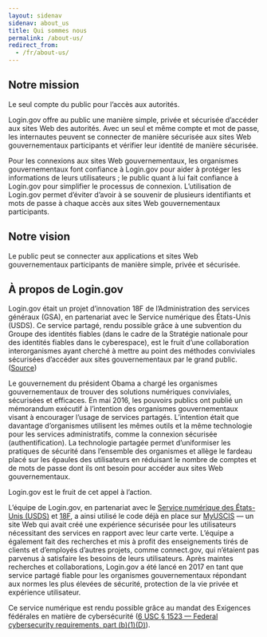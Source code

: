 ```yaml
---
layout: sidenav 
sidenav: about_us 
title: Qui sommes nous 
permalink: /about-us/
redirect_from:
  - /fr/about-us/
---
```

## Notre mission

Le seul compte du public pour l’accès aux autorités.

Login.gov offre au public une manière simple, privée et sécurisée d’accéder aux sites Web des autorités. Avec un seul et même compte et mot de passe, les internautes peuvent se connecter de manière sécurisée aux sites Web gouvernementaux participants et vérifier leur identité de manière sécurisée.

Pour les connexions aux sites Web gouvernementaux, les organismes gouvernementaux font confiance à Login.gov pour aider à protéger les informations de leurs utilisateurs ; le public quant à lui fait confiance à Login.gov pour simplifier le processus de connexion. L’utilisation de Login.gov permet d’éviter d’avoir à se souvenir de plusieurs identifiants et mots de passe à chaque accès aux sites Web gouvernementaux participants.

## Notre vision

Le public peut se connecter aux applications et sites Web gouvernementaux participants de manière simple, privée et sécurisée.

## À propos de Login.gov 

Login.gov était un projet d’innovation 18F de l’Administration des services généraux (GSA), en partenariat avec le Service numérique des États-Unis (USDS). Ce service partagé, rendu possible grâce à une subvention du Groupe des identités fiables (dans le cadre de la Stratégie nationale pour des identités fiables dans le cyberespace), est le fruit d’une collaboration interorganismes ayant cherché à mettre au point des méthodes conviviales sécurisées d’accéder aux sites gouvernementaux par le grand public. ([Source](https://www.nextgov.com/digital-government/2017/01/logingov-moving-ahead/228515/))

Le gouvernement du président Obama a chargé les organismes gouvernementaux de trouver des solutions numériques conviviales, sécurisées et efficaces. En mai 2016, les pouvoirs publics ont publié un mémorandum exécutif à l’intention des organismes gouvernementaux visant à encourager l’usage de services partagés. L’intention était que davantage d’organismes utilisent les mêmes outils et la même technologie pour les services administratifs, comme la connexion sécurisée (authentification). La technologie partagée permet d’uniformiser les pratiques de sécurité dans l’ensemble des organismes et allège le fardeau placé sur les épaules des utilisateurs en réduisant le nombre de comptes et de mots de passe dont ils ont besoin pour accéder aux sites Web gouvernementaux. 

Login.gov est le fruit de cet appel à l’action.

L’équipe de Login.gov, en partenariat avec le [Service numérique des États-Unis (USDS)](https://www.usds.gov/) et [18F](https://18f.gsa.gov/), a ainsi utilisé le code déjà en place sur [MyUSCIS](https://my.uscis.gov/) — un site Web qui avait créé une expérience sécurisée pour les utilisateurs nécessitant des services en rapport avec leur carte verte. L’équipe a également fait des recherches et mis à profit des enseignements tirés de clients et d’employés d’autres projets, comme connect.gov, qui n’étaient pas parvenus à satisfaire les besoins de leurs utilisateurs. Après maintes recherches et collaborations, Login.gov a été lancé en 2017 en tant que service partagé fiable pour les organismes gouvernementaux répondant aux normes les plus élevées de sécurité, protection de la vie privée et expérience utilisateur. 

Ce service numérique est rendu possible grâce au mandat des Exigences fédérales en matière de cybersécurité  ([6 USC § 1523 — Federal cybersecurity requirements, part (b)(1)(D)](https://uscode.house.gov/view.xhtml?req=6+USC+1523:+Federal+cybersecurity+requirements)).